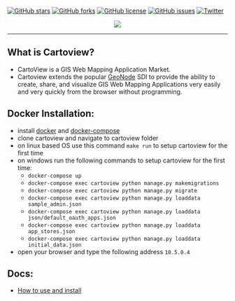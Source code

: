 [![GitHub stars](https://img.shields.io/github/stars/cartologic/cartoview.svg)](https://github.com/cartologic/cartoview/stargazers)
[![GitHub forks](https://img.shields.io/github/forks/cartologic/cartoview.svg)](https://github.com/cartologic/cartoview/network)
[![GitHub license](https://img.shields.io/github/license/cartologic/cartoview.svg)](https://github.com/cartologic/cartoview/blob/master/LICENSE)
[![GitHub issues](https://img.shields.io/github/issues/cartologic/cartoview.svg)](https://github.com/cartologic/cartoview/issues)
[![Twitter](https://img.shields.io/twitter/url/https/github.com/cartologic/cartoview.svg?style=social)](https://twitter.com/intent/tweet?text=Wow:&url=https%3A%2F%2Fgithub.com%2Fcartologic%2Fcartoview)
<p align="center">
  <img src="https://cartologic.github.io/img/cartoview-logo.png"/>
</p>

---
## What is Cartoview?
  - CartoView is a GIS Web Mapping Application Market.
  - Cartoview extends the popular [GeoNode](http://geonode.org/) SDI to provide the ability to create, share, and visualize GIS Web Mapping Applications very easily and very quickly from the browser without programming.

## Docker Installation:
  - install [docker](https://docs.docker.com/v17.12/install/#server) and [docker-compose](https://docs.docker.com/compose/install/#prerequisites)
  - clone cartoview and navigate to cartoview folder
  - on linux based OS use this command `make run` to setup cartoview for the first time 
  - on windows run the following commands to setup cartoview for the first time:
      - `docker-compose up`
      - `docker-compose exec cartoview python manage.py makemigrations`
      - `docker-compose exec cartoview python manage.py migrate`
      - `docker-compose exec cartoview python manage.py loaddata sample_admin.json`
      - `docker-compose exec cartoview python manage.py loaddata json/default_oauth_apps.json`
      - `docker-compose exec cartoview python manage.py loaddata app_stores.json`
      - `docker-compose exec cartoview python manage.py loaddata initial_data.json`
  - open your browser and type the following address `10.5.0.4`

## Docs:
  - [How to use and install](http://cartologic.github.io)
